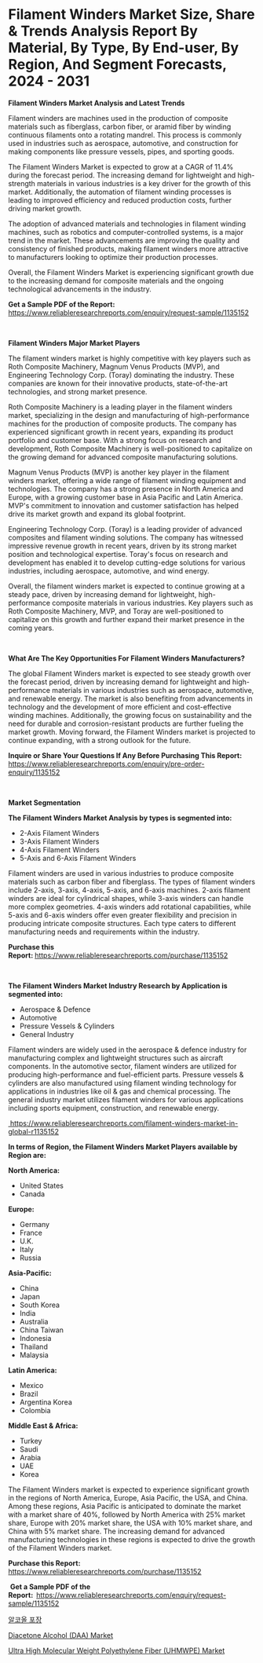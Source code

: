 <p><h1>Filament Winders Market Size, Share & Trends Analysis Report By Material, By Type, By End-user, By Region, And Segment Forecasts, 2024 - 2031</h1></p><p><strong>Filament Winders Market Analysis and Latest Trends</strong></p>
<p><p>Filament winders are machines used in the production of composite materials such as fiberglass, carbon fiber, or aramid fiber by winding continuous filaments onto a rotating mandrel. This process is commonly used in industries such as aerospace, automotive, and construction for making components like pressure vessels, pipes, and sporting goods.</p><p>The Filament Winders Market is expected to grow at a CAGR of 11.4% during the forecast period. The increasing demand for lightweight and high-strength materials in various industries is a key driver for the growth of this market. Additionally, the automation of filament winding processes is leading to improved efficiency and reduced production costs, further driving market growth.</p><p>The adoption of advanced materials and technologies in filament winding machines, such as robotics and computer-controlled systems, is a major trend in the market. These advancements are improving the quality and consistency of finished products, making filament winders more attractive to manufacturers looking to optimize their production processes.</p><p>Overall, the Filament Winders Market is experiencing significant growth due to the increasing demand for composite materials and the ongoing technological advancements in the industry.</p></p>
<p><strong>Get a Sample PDF of the Report:&nbsp;</strong> <a href="https://www.reliableresearchreports.com/enquiry/request-sample/1135152">https://www.reliableresearchreports.com/enquiry/request-sample/1135152</a></p>
<p>&nbsp;</p>
<p><strong>Filament Winders Major Market Players</strong></p>
<p><p>The filament winders market is highly competitive with key players such as Roth Composite Machinery, Magnum Venus Products (MVP), and Engineering Technology Corp. (Toray) dominating the industry. These companies are known for their innovative products, state-of-the-art technologies, and strong market presence.</p><p>Roth Composite Machinery is a leading player in the filament winders market, specializing in the design and manufacturing of high-performance machines for the production of composite products. The company has experienced significant growth in recent years, expanding its product portfolio and customer base. With a strong focus on research and development, Roth Composite Machinery is well-positioned to capitalize on the growing demand for advanced composite manufacturing solutions.</p><p>Magnum Venus Products (MVP) is another key player in the filament winders market, offering a wide range of filament winding equipment and technologies. The company has a strong presence in North America and Europe, with a growing customer base in Asia Pacific and Latin America. MVP's commitment to innovation and customer satisfaction has helped drive its market growth and expand its global footprint.</p><p>Engineering Technology Corp. (Toray) is a leading provider of advanced composites and filament winding solutions. The company has witnessed impressive revenue growth in recent years, driven by its strong market position and technological expertise. Toray's focus on research and development has enabled it to develop cutting-edge solutions for various industries, including aerospace, automotive, and wind energy.</p><p>Overall, the filament winders market is expected to continue growing at a steady pace, driven by increasing demand for lightweight, high-performance composite materials in various industries. Key players such as Roth Composite Machinery, MVP, and Toray are well-positioned to capitalize on this growth and further expand their market presence in the coming years.</p></p>
<p>&nbsp;</p>
<p><strong>What Are The Key Opportunities For Filament Winders Manufacturers?</strong></p>
<p><p>The global Filament Winders market is expected to see steady growth over the forecast period, driven by increasing demand for lightweight and high-performance materials in various industries such as aerospace, automotive, and renewable energy. The market is also benefiting from advancements in technology and the development of more efficient and cost-effective winding machines. Additionally, the growing focus on sustainability and the need for durable and corrosion-resistant products are further fueling the market growth. Moving forward, the Filament Winders market is projected to continue expanding, with a strong outlook for the future.</p></p>
<p><strong>Inquire or Share Your Questions If Any Before Purchasing This Report:</strong> <a href="https://www.reliableresearchreports.com/enquiry/pre-order-enquiry/1135152">https://www.reliableresearchreports.com/enquiry/pre-order-enquiry/1135152</a></p>
<p>&nbsp;</p>
<p><strong>Market Segmentation</strong></p>
<p><strong>The Filament Winders Market Analysis by types is segmented into:</strong></p>
<p><ul><li>2-Axis Filament Winders</li><li>3-Axis Filament Winders</li><li>4-Axis Filament Winders</li><li>5-Axis and 6-Axis Filament Winders</li></ul></p>
<p><p>Filament winders are used in various industries to produce composite materials such as carbon fiber and fiberglass. The types of filament winders include 2-axis, 3-axis, 4-axis, 5-axis, and 6-axis machines. 2-axis filament winders are ideal for cylindrical shapes, while 3-axis winders can handle more complex geometries. 4-axis winders add rotational capabilities, while 5-axis and 6-axis winders offer even greater flexibility and precision in producing intricate composite structures. Each type caters to different manufacturing needs and requirements within the industry.</p></p>
<p><strong>Purchase this Report:&nbsp;</strong><a href="https://www.reliableresearchreports.com/purchase/1135152">https://www.reliableresearchreports.com/purchase/1135152</a></p>
<p>&nbsp;</p>
<p><strong>The Filament Winders Market Industry Research by Application is segmented into:</strong></p>
<p><ul><li>Aerospace & Defence</li><li>Automotive</li><li>Pressure Vessels & Cylinders</li><li>General Industry</li></ul></p>
<p><p>Filament winders are widely used in the aerospace & defence industry for manufacturing complex and lightweight structures such as aircraft components. In the automotive sector, filament winders are utilized for producing high-performance and fuel-efficient parts. Pressure vessels & cylinders are also manufactured using filament winding technology for applications in industries like oil & gas and chemical processing. The general industry market utilizes filament winders for various applications including sports equipment, construction, and renewable energy.</p></p>
<p><a href="https://www.reliableresearchreports.com/filament-winders-market-in-global-r1135152">&nbsp;https://www.reliableresearchreports.com/filament-winders-market-in-global-r1135152</a></p>
<p><strong>In terms of Region, the Filament Winders Market Players available by Region are:</strong></p>
<p>
    <p> <strong> North America: </strong>
        <ul>
            <li>United States</li>
            <li>Canada</li>
        </ul>
        </p> 
    <p> <strong> Europe: </strong>
        <ul>
            <li>Germany</li>
            <li>France</li>
            <li>U.K.</li>
            <li>Italy</li>
            <li>Russia</li>
        </ul>
        </p> 
    <p> <strong> Asia-Pacific: </strong>
        <ul>
            <li>China</li>
            <li>Japan</li>
            <li>South Korea</li>
            <li>India</li>
            <li>Australia</li>
            <li>China Taiwan</li>
            <li>Indonesia</li>
            <li>Thailand</li>
            <li>Malaysia</li>
        </ul>
        </p> 
    <p> <strong> Latin America: </strong>
        <ul>
            <li>Mexico</li>
            <li>Brazil</li>
            <li>Argentina Korea</li>
            <li>Colombia</li>
        </ul>
        </p> 
    <p> <strong> Middle East & Africa: </strong>
        <ul>
            <li>Turkey</li>
            <li>Saudi</li>
            <li>Arabia</li>
            <li>UAE</li>
            <li>Korea</li>
        </ul>
    </p>
    </p>
<p><p>The Filament Winders market is expected to experience significant growth in the regions of North America, Europe, Asia Pacific, the USA, and China. Among these regions, Asia Pacific is anticipated to dominate the market with a market share of 40%, followed by North America with 25% market share, Europe with 20% market share, the USA with 10% market share, and China with 5% market share. The increasing demand for advanced manufacturing technologies in these regions is expected to drive the growth of the Filament Winders market.</p></p>
<p><strong>Purchase this Report: </strong><a href="https://www.reliableresearchreports.com/purchase/1135152">https://www.reliableresearchreports.com/purchase/1135152</a></p>
<p>&nbsp;<strong>Get a Sample PDF of the Report:&nbsp;&nbsp;</strong><a href="https://www.reliableresearchreports.com/enquiry/request-sample/1135152">https://www.reliableresearchreports.com/enquiry/request-sample/1135152</a></p>
<p><strong></strong></p>
<p><p><a href="https://medium.com/@leonidasalazar756/%EC%A3%BC%EB%A5%98-%ED%8F%AC%EC%9E%A5-%EC%8B%9C%EC%9E%A5-%EC%84%B1%EA%B3%B5%EC%A0%81%EC%9D%B8-%EB%B9%84%EC%A6%88%EB%8B%88%EC%8A%A4-%EC%A0%84%EB%9E%B5%EC%9D%98-%EC%97%B4%EC%87%A0-2031%EB%85%84%EA%B9%8C%EC%A7%80-%EC%98%88%EC%B8%A1-6cd9882e486b">알코올 포장</a></p><p><a href="https://www.linkedin.com/pulse/diacetone-alcohol-daa-market-research-report-provides-thorough-ddoze?trackingId=87iK4js8T%2B0fYtqQOo6%2BKQ%3D%3D">Diacetone Alcohol (DAA) Market</a></p><p><a href="https://www.linkedin.com/pulse/ultra-high-molecular-weight-polyethylene-fiber-uhmwpe-market-tmxne?trackingId=7Uum3fBUl%2FMbzog56heF4A%3D%3D">Ultra High Molecular Weight Polyethylene Fiber (UHMWPE) Market</a></p></p>